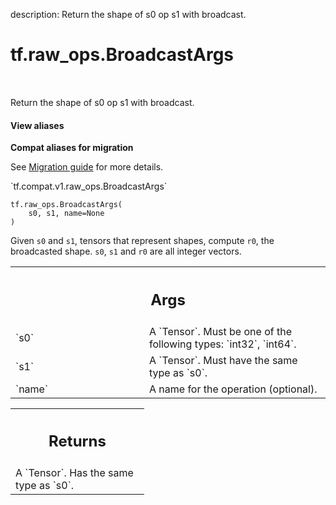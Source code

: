 description: Return the shape of s0 op s1 with broadcast.

<div itemscope itemtype="http://developers.google.com/ReferenceObject">
<meta itemprop="name" content="tf.raw_ops.BroadcastArgs" />
<meta itemprop="path" content="Stable" />
</div>

# tf.raw_ops.BroadcastArgs

<!-- Insert buttons and diff -->

<table class="tfo-notebook-buttons tfo-api nocontent" align="left">

</table>



Return the shape of s0 op s1 with broadcast.

<section class="expandable">
  <h4 class="showalways">View aliases</h4>
  <p>
<b>Compat aliases for migration</b>
<p>See
<a href="https://www.tensorflow.org/guide/migrate">Migration guide</a> for
more details.</p>
<p>`tf.compat.v1.raw_ops.BroadcastArgs`</p>
</p>
</section>

<pre class="devsite-click-to-copy prettyprint lang-py tfo-signature-link">
<code>tf.raw_ops.BroadcastArgs(
    s0, s1, name=None
)
</code></pre>



<!-- Placeholder for "Used in" -->

Given `s0` and `s1`, tensors that represent shapes, compute `r0`, the
broadcasted shape. `s0`, `s1` and `r0` are all integer vectors.

<!-- Tabular view -->
 <table class="responsive fixed orange">
<colgroup><col width="214px"><col></colgroup>
<tr><th colspan="2"><h2 class="add-link">Args</h2></th></tr>

<tr>
<td>
`s0`
</td>
<td>
A `Tensor`. Must be one of the following types: `int32`, `int64`.
</td>
</tr><tr>
<td>
`s1`
</td>
<td>
A `Tensor`. Must have the same type as `s0`.
</td>
</tr><tr>
<td>
`name`
</td>
<td>
A name for the operation (optional).
</td>
</tr>
</table>



<!-- Tabular view -->
 <table class="responsive fixed orange">
<colgroup><col width="214px"><col></colgroup>
<tr><th colspan="2"><h2 class="add-link">Returns</h2></th></tr>
<tr class="alt">
<td colspan="2">
A `Tensor`. Has the same type as `s0`.
</td>
</tr>

</table>


